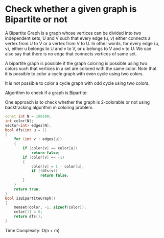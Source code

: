 # Check whether a given graph is Bipartite or not

A Bipartite Graph is a graph whose vertices can be divided into two independent sets, U and V such that every edge (u, v) either connects a vertex from U to V
or a vertex from V to U. In other words, for every edge (u, v), either u belongs to U and v to V, or u belongs to V and v to U.
We can also say that there is no edge that connects vertices of same set.

A bipartite graph is possible if the graph coloring is possible using two colors such that vertices in a set are colored with the same color.
Note that it is possible to color a cycle graph with even cycle using two colors. 

It is not possible to color a cycle graph with odd cycle using two colors.


Algorithm to check if a graph is Bipartite:

One approach is to check whether the graph is 2-colorable or not using backtracking algorithm m coloring problem.

```cpp
const int N = 100100;
int color[N];           
vector<int> edges[N];   
bool dfs(int u = 1) 
{
    for (int v : edges[u]) 
    {
        if (color[v] == color[u]) 
            return false;
        if (color[v] == -1) 
        {
            color[v] = 1 - color[u];
            if (!dfs(v)) 
                return false;
        }
    }
    return true;
}
bool isBipartiteGraph() 
{
    memset(color, -1, sizeof(color));
    color[1] = 0;
    return dfs();
}
```
Time Complexity: O(n + m)
